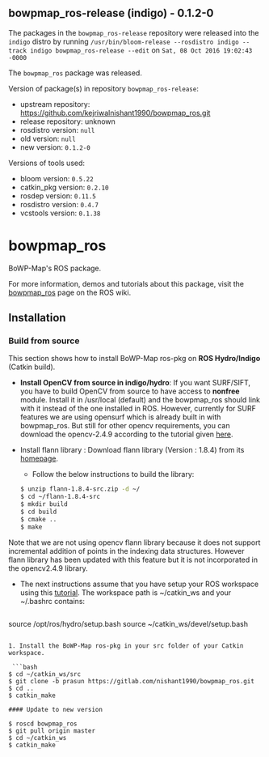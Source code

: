 ## bowpmap_ros-release (indigo) - 0.1.2-0

The packages in the `bowpmap_ros-release` repository were released into the `indigo` distro by running `/usr/bin/bloom-release --rosdistro indigo --track indigo bowpmap_ros-release --edit` on `Sat, 08 Oct 2016 19:02:43 -0000`

The `bowpmap_ros` package was released.

Version of package(s) in repository `bowpmap_ros-release`:

- upstream repository: https://github.com/kejriwalnishant1990/bowpmap_ros.git
- release repository: unknown
- rosdistro version: `null`
- old version: `null`
- new version: `0.1.2-0`

Versions of tools used:

- bloom version: `0.5.22`
- catkin_pkg version: `0.2.10`
- rosdep version: `0.11.5`
- rosdistro version: `0.4.7`
- vcstools version: `0.1.38`


# bowpmap_ros

BoWP-Map's ROS package.

For more information, demos and tutorials about this package, visit the [bowpmap_ros](http://wiki.ros.org/bowpmap_ros) page on the ROS wiki.

## Installation


### Build from source

This section shows how to install BoWP-Map ros-pkg on **ROS Hydro/Indigo** (Catkin build).

* **Install OpenCV from source in indigo/hydro**: If you want SURF/SIFT, you have to build OpenCV from source to have access to **nonfree** module. 
Install it in /usr/local (default) and the bowpmap_ros should link with it instead of the one installed in ROS. However, currently for SURF features
we are using opensurf which is already built in with bowpmap_ros. But still for other opencv requirements, you can download the opencv-2.4.9 according to
the tutorial given [here](http://www.samontab.com/web/2014/06/installing-opencv-2-4-9-in-ubuntu-14-04-lts/).

* Install flann library : Download flann library (Version : 1.8.4) from its [homepage](http://www.cs.ubc.ca/research/flann/).
	
	* Follow the below instructions to build the library:

	 ```bash
	$ unzip flann-1.8.4-src.zip -d ~/
	$ cd ~/flann-1.8.4-src
	$ mkdir build
	$ cd build
	$ cmake ..
	$ make
	```

Note that we are not using opencv flann library because it does not support incremental addition of points in the indexing data structures. However flann library has been updated with this feature but it is not incorporated in the opencv2.4.9 library.

* The next instructions assume that you have setup your ROS workspace using this [tutorial](http://wiki.ros.org/catkin/Tutorials/create_a_workspace). 
The workspace path is ~/catkin_ws and your ~/.bashrc contains:

  ```bash
source /opt/ros/hydro/setup.bash
source ~/catkin_ws/devel/setup.bash
```

1. Install the BoWP-Map ros-pkg in your src folder of your Catkin workspace.

 ```bash
$ cd ~/catkin_ws/src
$ git clone -b prasun https://gitlab.com/nishant1990/bowpmap_ros.git 
$ cd ..
$ catkin_make

#### Update to new version

$ roscd bowpmap_ros
$ git pull origin master
$ cd ~/catkin_ws
$ catkin_make
```
